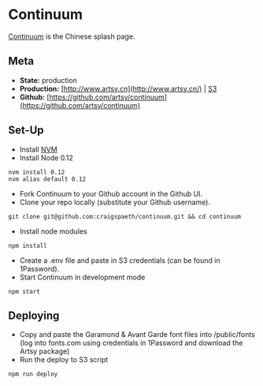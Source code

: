 Continuum
===

[Continuum](https://github.com/artsy/continuum) is the Chinese splash page.

Meta
---

* __State:__ production
* __Production:__ [http://www.artsy.cn](http://www.artsy.cn/) | [S3](https://aws.amazon.com/s3/)
* __Github:__ [https://github.com/artsy/continuum](https://github.com/artsy/continuum)

Set-Up
---

- Install [NVM](https://github.com/creationix/nvm)
- Install Node 0.12
```
nvm install 0.12
nvm alias default 0.12
```
- Fork Continuum to your Github account in the Github UI.
- Clone your repo locally (substitute your Github username).
```
git clone git@github.com:craigspaeth/continuum.git && cd continuum
```
- Install node modules
```
npm install
```
- Create a .env file and paste in S3 credentials (can be found in 1Password).
- Start Continuum in development mode
```
npm start
```

Deploying
---

- Copy and paste the Garamond & Avant Garde font files into /public/fonts (log into fonts.com using credentials in 1Password and download the Artsy package)
- Run the deploy to S3 script
```
npm run deploy
```
